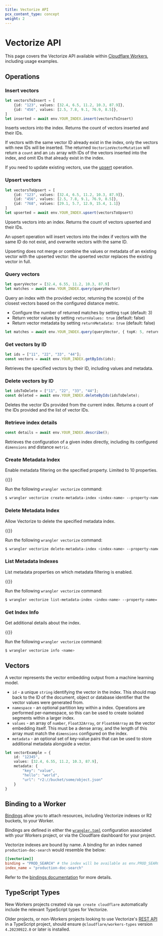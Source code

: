 ```yaml
---
title: Vectorize API
pcx_content_type: concept
weight: 2
---
```


# Vectorize API

This page covers the Vectorize API available within [Cloudflare Workers](/workers/), including usage examples.

## Operations

### Insert vectors

```ts
let vectorsToInsert = [
    {id: "123", values: [32.4, 6.5, 11.2, 10.3, 87.9]},
    {id: "456", values: [2.5, 7.8, 9.1, 76.9, 8.5]},
]
let inserted = await env.YOUR_INDEX.insert(vectorsToInsert)
```

Inserts vectors into the index. Returns the count of vectors inserted and their IDs.

If vectors with the same vector ID already exist in the index, only the vectors with new IDs will be inserted. The returned `VectorizeVectorMutation` will return a `count` and an `ids` array with IDs of the vectors inserted into the index, and omit IDs that already exist in the index.

If you need to update existing vectors, use the [upsert](#upsert-vectors) operation.

### Upsert vectors

```ts
let vectorsToUpsert = [
    {id: "123", values: [32.4, 6.5, 11.2, 10.3, 87.9]},
    {id: "456", values: [2.5, 7.8, 9.1, 76.9, 8.5]},
    {id: "768", values: [29.1, 5.7, 12.9, 15.4, 1.1]}
]
let upserted = await env.YOUR_INDEX.upsert(vectorsToUpsert)
```

Upserts vectors into an index. Returns the count of vectors upserted and their IDs.

An upsert operation will insert vectors into the index if vectors with the same ID do not exist, and overwrite vectors with the same ID.

Upserting does not merge or combine the values or metadata of an existing vector with the upserted vector: the upserted vector replaces the existing vector in full.

### Query vectors

```ts
let queryVector = [32.4, 6.55, 11.2, 10.3, 87.9]
let matches = await env.YOUR_INDEX.query(queryVector)
```

Query an index with the provided vector, returning the score(s) of the closest vectors based on the configured distance metric.

* Configure the number of returned matches by setting `topK` (default: 3)
* Return vector values by setting `returnValues: true` (default: false)
* Return vector metadata by setting `returnMetadata: true` (default: false)

```ts
let matches = await env.YOUR_INDEX.query(queryVector, { topK: 5, returnValues: true, returnMetadata: true })
```

### Get vectors by ID

```ts
let ids = ["11", "22", "33", "44"];
const vectors = await env.YOUR_INDEX.getByIds(ids);
```

Retrieves the specified vectors by their ID, including values and metadata.

### Delete vectors by ID

```ts
let idsToDelete = ["11", "22", "33", "44"];
const deleted = await env.YOUR_INDEX.deleteByIds(idsToDelete);
```

Deletes the vector IDs provided from the current index. Returns a count of the IDs provided and the list of vector IDs.

### Retrieve index details

```ts
const details = await env.YOUR_INDEX.describe();
```

Retrieves the configuration of a given index directly, including its configured `dimensions` and distance `metric`.

### Create Metadata Index

Enable metadata filtering on the specified property. Limited to 10 properties.

{{<render file="_vectorize-wrangler-version.md">}}

Run the following `wrangler vectorize` command:

```sh
$ wrangler vectorize create-metadata-index <index-name> --property-name='some-prop' --type='string'


```

### Delete Metadata Index

Allow Vectorize to delete the specified metadata index.

{{<render file="_vectorize-wrangler-version.md">}}

Run the following `wrangler vectorize` command:

```sh
$ wrangler vectorize delete-metadata-index <index-name> --property-name='some-prop' --type='string'

```

### List Metadata Indexes

List metadata properties on which metadata filtering is enabled.

{{<render file="_vectorize-wrangler-version.md">}}

Run the following `wrangler vectorize` command:

```sh
$ wrangler vectorize list-metadata-index <index-name> --property-name='some-prop' --type='string'

```

### Get Index Info

Get additional details about the index.

{{<render file="_vectorize-wrangler-version.md">}}

Run the following `wrangler vectorize` command:

```sh
$ wrangler vectorize info <name>

```


## Vectors

A vector represents the vector embedding output from a machine learning model.

- `id` - a unique `string` identifying the vector in the index. This should map back to the ID of the document, object or database identifier that the vector values were generated from.
- `namespace` - an optional partition key within a index. Operations are performed per-namespace, so this can be used to create isolated segments within a larger index.
- `values` - an array of `number`, `Float32Array`, or `Float64Array` as the vector embedding itself. This must be a dense array, and the length of this array must match the `dimensions` configured on the index.
- `metadata` - an optional set of key-value pairs that can be used to store additional metadata alongside a vector.

```ts
let vectorExample = {
    id: "12345",
    values: [32.4, 6.55, 11.2, 10.3, 87.9],
    metadata: {
        "key": "value",
        "hello": "world",
        "url": "r2://bucket/some/object.json"
    }
}
```

## Binding to a Worker

[Bindings](/workers/runtime-apis/bindings/) allow you to attach resources, including Vectorize indexes or R2 buckets, to your Worker.

Bindings are defined in either the [`wrangler.toml`](/workers/wrangler/configuration/) configuration associated with your Workers project, or via the Cloudflare dashboard for your project.

Vectorize indexes are bound by name. A binding for an index named `production-doc-search` would resemble the below:

```toml
[[vectorize]]
binding = "PROD_SEARCH" # the index will be available as env.PROD_SEARCH in your Worker
index_name = "production-doc-search"
```

Refer to the [bindings documentation](/workers/wrangler/configuration/#vectorize-indexes) for more details.

## TypeScript Types

New Workers projects created via `npm create cloudflare` automatically include the relevant TypeScript types for Vectorize.

Older projects, or non-Workers projects looking to use Vectorize's [REST API](https://developers.cloudflare.com/api/operations/vectorize-list-vectorize-indexes) in a TypeScript project, should ensure `@cloudflare/workers-types` version `4.20230922.0` or later is installed.
